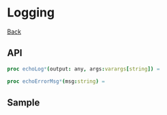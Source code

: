 Logging
===
[Back](../../README.md)


## API
```nim
proc echoLog*(output: any, args:varargs[string]) =

proc echoErrorMsg*(msg:string) =
```

## Sample
